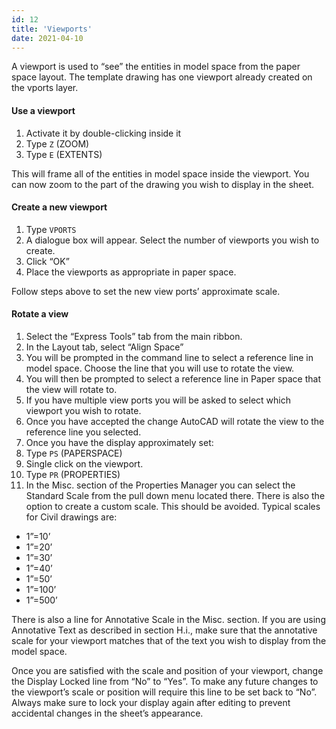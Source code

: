 ```yaml
---
id: 12
title: 'Viewports'
date: 2021-04-10
---
```

A viewport is used to “see” the entities in model space from the paper space layout. The template drawing has one viewport already created on the vports layer.

#### Use a viewport

1. Activate it by double-clicking inside it
2. Type `Z` (ZOOM)
3. Type `E` (EXTENTS)

This will frame all of the entities in model space inside the viewport. You can now zoom to the part of the drawing you wish to display in the sheet.

#### Create a new viewport

1. Type `VPORTS`
2. A dialogue box will appear. Select the number of viewports you wish to create.
3. Click “OK”
4. Place the viewports as appropriate in paper space.

Follow steps above to set the new view ports’ approximate scale.

#### Rotate a view

1. Select the “Express Tools” tab from the main ribbon.
2. In the Layout tab, select “Align Space”
3. You will be prompted in the command line to select a reference line in model space. Choose the line that you will use to rotate the view.
4. You will then be prompted to select a reference line in Paper space that the view will rotate to.
5. If you have multiple view ports you will be asked to select which viewport you wish to rotate.
6. Once you have accepted the change AutoCAD will rotate the view to the reference line you selected.
7. Once you have the display approximately set:
8. Type `PS` (PAPERSPACE)
9. Single click on the viewport.
10. Type `PR` (PROPERTIES)
11. In the Misc. section of the Properties Manager you can select the Standard Scale from the pull down menu located there. There is also the option to create a custom scale. This should be avoided. Typical scales for Civil drawings are:

- 1”=10’
- 1”=20’
- 1”=30’
- 1”=40’
- 1”=50’
- 1”=100’
- 1”=500’

There is also a line for Annotative Scale in the Misc. section. If you are using Annotative Text as described in section H.i., make sure that the annotative scale for your viewport matches that of the text you wish to display from the model space.

Once you are satisfied with the scale and position of your viewport, change the Display Locked line from “No” to “Yes”. To make any future changes to the viewport’s scale or position will require this line to be set back to “No”. Always make sure to lock your display again after editing to prevent accidental changes in the sheet’s appearance.
